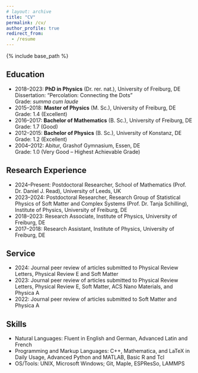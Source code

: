 ```yaml
---
# layout: archive
title: "CV"
permalink: /cv/
author_profile: true
redirect_from:
  - /resume
---
```


{% include base_path %}

## Education
* 2018–2023: **PhD in Physics** (Dr. rer. nat.), University of Freiburg, DE  
Dissertation: “Percolation: Connecting the Dots”   
Grade: *summa cum laude*
* 2015–2018: **Master of Physics** (M. Sc.), University of Freiburg, DE  
Grade: 1.4 (Excellent)
* 2016–2017: **Bachelor of Mathematics** (B. Sc.), University of Freiburg, DE  
Grade: 1.7 (Good)
* 2012–2015: **Bachelor of Physics** (B. Sc.), University of Konstanz, DE  
Grade: 1.2 (Excellent)
* 2004–2012: Abitur, Grashof Gymnasium, Essen, DE  
Grade: 1.0 (Very Good – Highest Achievable Grade)

## Research Experience
* 2024–Present: Postdoctoral Researcher, School of Mathematics (Prof. Dr. Daniel J. Read), University of Leeds, UK
* 2023–2024: Postdoctoral Researcher, Research Group of Statistical Physics of Soft Matter and Complex Systems (Prof. Dr. Tanja Schilling), Institute of Physics, University of Freiburg, DE
* 2018–2023: Research Associate, Institute of Physics, University of Freiburg, DE
* 2017–2018: Research Assistant, Institute of Physics, University of Freiburg, DE


## Service

* 2024: Journal peer review of articles submitted to Physical Review Letters, Physical Review E and Soft Matter
* 2023: Journal peer review of articles submitted to Physical Review Letters, Physical Review E, Soft Matter, ACS Nano Materials, and Physica A
* 2022: Journal peer review of articles submitted to Soft Matter and Physica A

  
## Skills

* Natural Languages: Fluent in English and German, Advanced Latin and French
* Programming and Markup Languages: C++, Mathematica, and LaTeX in Daily Usage, Advanced Python and MATLAB, Basic R and Tcl
* OS/Tools: UNIX, Microsoft Windows; Git, Maple, ESPResSo, LAMMPS


<!-- ## Publications
  <ul>{% for post in site.publications reversed %}
    {% include archive-single-cv.html %}
  {% endfor %}</ul>
  
## Talks
  <ul>{% for post in site.talks reversed %}
    {% include archive-single-talk-cv.html  %}
  {% endfor %}</ul>
  
## Teaching
  <ul>{% for post in site.teaching reversed %}
    {% include archive-single-cv.html %}
  {% endfor %}</ul> -->

